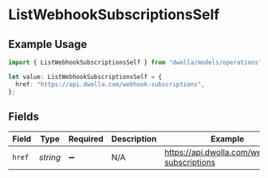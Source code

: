 # ListWebhookSubscriptionsSelf

## Example Usage

```typescript
import { ListWebhookSubscriptionsSelf } from "dwolla/models/operations";

let value: ListWebhookSubscriptionsSelf = {
  href: "https://api.dwolla.com/webhook-subscriptions",
};
```

## Fields

| Field                                        | Type                                         | Required                                     | Description                                  | Example                                      |
| -------------------------------------------- | -------------------------------------------- | -------------------------------------------- | -------------------------------------------- | -------------------------------------------- |
| `href`                                       | *string*                                     | :heavy_minus_sign:                           | N/A                                          | https://api.dwolla.com/webhook-subscriptions |